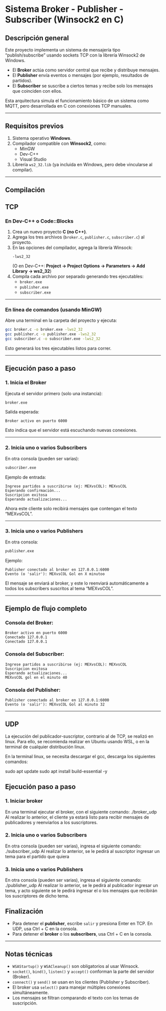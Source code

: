 # Sistema Broker - Publisher - Subscriber (Winsock2 en C)

## Descripción general

Este proyecto implementa un sistema de mensajería tipo “publish/subscribe” usando sockets TCP con la librería Winsock2 de Windows.

- El **Broker** actúa como servidor central que recibe y distribuye mensajes.  
- El **Publisher** envía eventos o mensajes (por ejemplo, resultados de partidos).  
- El **Subscriber** se suscribe a ciertos temas y recibe solo los mensajes que coinciden con ellos.

Esta arquitectura simula el funcionamiento básico de un sistema como MQTT, pero desarrollada en C con conexiones TCP manuales.

---

## Requisitos previos

1. Sistema operativo **Windows**.  
2. Compilador compatible con **Winsock2**, como:
   - MinGW
   - Dev-C++
   - Visual Studio
3. Librería `ws2_32.lib` (ya incluida en Windows, pero debe vincularse al compilar).

---

## Compilación

## TCP

### En Dev-C++ o Code::Blocks

1. Crea un nuevo proyecto **C (no C++)**.
2. Agrega los tres archivos (`broker.c`, `publisher.c`, `subscriber.c`) al proyecto.
3. En las opciones del compilador, agrega la librería Winsock:
   ```
   -lws2_32
   ```
   (O en Dev-C++: **Project → Project Options → Parameters → Add Library → ws2_32**)
4. Compila cada archivo por separado generando tres ejecutables:
   - `broker.exe`
   - `publisher.exe`
   - `subscriber.exe`

---

### En línea de comandos (usando MinGW)

Abre una terminal en la carpeta del proyecto y ejecuta:

```bash
gcc broker.c -o broker.exe -lws2_32
gcc publisher.c -o publisher.exe -lws2_32
gcc subscriber.c -o subscriber.exe -lws2_32
```

Esto generará los tres ejecutables listos para correr.

---

## Ejecución paso a paso

### 1. Inicia el Broker

Ejecuta el servidor primero (solo una instancia):

```bash
broker.exe
```

Salida esperada:
```
Broker activo en puerto 6000
```

Esto indica que el servidor está escuchando nuevas conexiones.

---

### 2. Inicia uno o varios Subscribers

En otra consola (pueden ser varias):

```bash
subscriber.exe
```

Ejemplo de entrada:
```
Ingrese partidos a suscribirse (ej: MEXvsCOL): MEXvsCOL
Esperando confirmación...
Suscripcion exitosa
Esperando actualizaciones...
```

Ahora este cliente solo recibirá mensajes que contengan el texto “MEXvsCOL”.

---

### 3. Inicia uno o varios Publishers

En otra consola:

```bash
publisher.exe
```

Ejemplo:
```
Publisher conectado al broker en 127.0.0.1:6000
Evento (o 'salir'): MEXvsCOL Gol en X minutoo
```

El mensaje se enviará al broker, y este lo reenviará automáticamente a todos los subscribers suscritos al tema “MEXvsCOL”.

---

## Ejemplo de flujo completo

### Consola del Broker:
```
Broker activo en puerto 6000
Conectado 127.0.0.1
Conectado 127.0.0.1
```

### Consola del Subscriber:
```
Ingrese partidos a suscribirse (ej: MEXvsCOL): MEXvsCOL
Suscripcion exitosa
Esperando actualizaciones...
MEXvsCOL gol en el minuto 40
```

### Consola del Publisher:
```
Publisher conectado al broker en 127.0.0.1:6000
Evento (o 'salir'): MEXvsCOL Gol al minuto 32
```

---

## UDP

La ejecución del publicador-suscriptor, contrario al de TCP, se realizó en linux. Para ello, se recomienda realizar en Ubuntu usando WSL, o en la terminal de cualquier distribución linux.

En la terminal linux, se necesita descargar el gcc, descarga los siguientes comandos:

sudo apt update
sudo apt install build-essential -y
## Ejecución paso a paso

### 1. Iniciar broker 

En una terminal ejecutar el broker, con el siguiente comando:
./broker_udp
Al realizar lo anterior, el cliente ya estará listo para recibir mensajes de publicadores y reenviarlos a los suscriptores.

### 2. Inicia uno o varios Subscribers

En otra consola (pueden ser varias), ingresa el siguiente comando:
./subscriber_udp
Al realizar lo anterior, se le pedirá al suscriptor ingresar un tema para el partido que quiera 

### 3. Inicia uno o varios Publishers

En otra consola (pueden ser varias), ingresa el siguiente comando:
./publisher_udp
Al realizar lo anterior, se le pedirá al publicador ingresar un tema, y acto siguiente se le pedirá ingresar el o los mensajes que recibirán los suscriptores de dicho tema.


## Finalización

- Para detener el **publisher**, escribe `salir` y presiona Enter en TCP. En UDP, usa Ctrl + C en la consola.  
- Para detener el **broker** o los **subscribers**, usa Ctrl + C en la consola.

---

## Notas técnicas

- `WSAStartup()` y `WSACleanup()` son obligatorios al usar Winsock.  
- `socket()`, `bind()`, `listen()` y `accept()` conforman la parte del servidor (Broker).  
- `connect()` y `send()` se usan en los clientes (Publisher y Subscriber).  
- El broker usa `select()` para manejar múltiples conexiones simultáneamente.  
- Los mensajes se filtran comparando el texto con los temas de suscripción.
